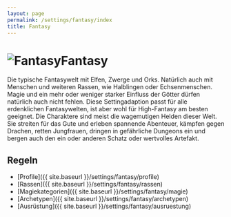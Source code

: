 ```yaml
---
layout: page
permalink: /settings/fantasy/index
title: Fantasy
---
```


<h1 class="titelimg"><img alt="Fantasy" src="{{ site.baseurl }}/assets/pics/fantasy.png"/>Fantasy</h1>
Die typische Fantasywelt mit Elfen, Zwerge und Orks. Natürlich auch mit Menschen und weiteren Rassen, wie Halblingen oder Echsenmenschen. Magie und ein mehr oder weniger starker Einfluss der Götter dürfen natürlich auch nicht fehlen. Diese Settingadaption passt für alle erdenklichen Fantasywelten, ist aber wohl für High-Fantasy am besten geeignet. Die Charaktere sind meist die wagemutigen Helden dieser Welt. Sie streiten für das Gute und erleben spannende Abenteuer, kämpfen gegen Drachen, retten Jungfrauen, dringen in gefährliche Dungeons ein und bergen auch den ein oder anderen Schatz oder wertvolles Artefakt.

## Regeln

- [Profile]({{ site.baseurl }}/settings/fantasy/profile)
- [Rassen]({{ site.baseurl }}/settings/fantasy/rassen)
- [Magiekategorien]({{ site.baseurl }}/settings/fantasy/magie)
- [Archetypen]({{ site.baseurl }}/settings/fantasy/archetypen)
- [Ausrüstung]({{ site.baseurl }}/settings/fantasy/ausruestung)

